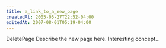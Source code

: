 ```yaml
---
title: a_link_to_a_new_page
createdAt: 2005-05-27T22:52-04:00
editedAt: 2007-08-01T05:19-04:00
---
```


DeletePage
Describe the new page here.
Interesting concept...

